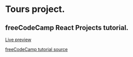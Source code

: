 # Tours project.

## freeCodeCamp React Projects tutorial.

[Live preview](https://tours-app1407.netlify.app)

[freeCodeCamp tutorial source](https://youtu.be/a_7Z7C_JCyo)
